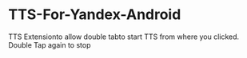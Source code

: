 # TTS-For-Yandex-Android
TTS Extensionto allow double tabto start TTS from where you clicked. Double Tap again to stop
